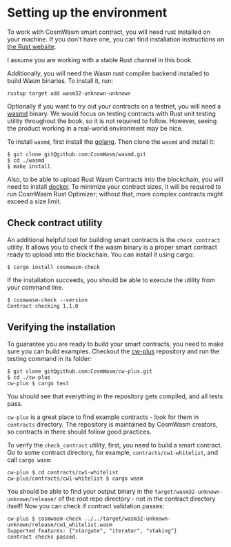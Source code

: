 # Setting up the environment

To work with CosmWasm smart contract, you will need rust installed on your
machine. If you don't have one, you can find installation instructions on [the
Rust website](https://www.rust-lang.org/tools/install).

I assume you are working with a stable Rust channel in this book.

Additionally, you will need the Wasm rust compiler backend installed to build
Wasm binaries. To install it, run:

```
rustup target add wasm32-unknown-unknown
```

Optionally if you want to try out your contracts on a testnet, you will need a
[wasmd](https://github.com/CosmWasm/wasmd) binary. We would focus on testing
contracts with Rust unit testing utility throughout the book, so it is not
required to follow. However, seeing the product working in a real-world
environment may be nice.

To install `wasmd`, first install the [golang](https://github.com/golang/go/wiki#working-with-go). Then
clone the `wasmd` and install it:

```
$ git clone git@github.com:CosmWasm/wasmd.git
$ cd ./wasmd
$ make install
```

Also, to be able to upload Rust Wasm Contracts into the blockchain, you will need
to install [docker](https://www.docker.com/). To minimize your contract sizes,
it will be required to run CosmWasm Rust Optimizer; without that, more complex
contracts might exceed a size limit.

## Check contract utility

An additional helpful tool for building smart contracts is the `check_contract`
utility. It allows you to check if the wasm binary is a proper smart contract
ready to upload into the blockchain. You can install it using cargo:

```
$ cargo install cosmwasm-check
```

If the installation succeeds, you should be able to execute the utility from your command line.

```
$ cosmwasm-check --version
Contract checking 1.1.0
```

## Verifying the installation

To guarantee you are ready to build your smart contracts, you need to make sure you can build examples.
Checkout the [cw-plus](https://github.com/CosmWasm/cw-plus) repository and run the testing command in
its folder:

```
$ git clone git@github.com:CosmWasm/cw-plus.git
$ cd ./cw-plus
cw-plus $ cargo test
```

You should see that everything in the repository gets compiled, and all tests pass. 

`cw-plus` is a great place to find example contracts - look for them in `contracts` directory. The
repository is maintained by CosmWasm creators, so contracts in there should follow good practices.

To verify the `check_contract` utility, first, you need to build a smart contract. Go to some contract
directory, for example, `contracts/cw1-whitelist`, and call `cargo wasm`:

```
cw-plus $ cd contracts/cw1-whitelist
cw-plus/contracts/cw1-whitelist $ cargo wasm
```

You should be able to find your output binary in the `target/wasm32-unknown-unknown/release/`
of the root repo directory - not in the contract directory itself! Now you can check if contract
validation passes:

```
cw-plus $ cosmwasm-check ../../target/wasm32-unknown-unknown/release/cw1_whitelist.wasm
Supported features: {"stargate", "iterator", "staking"}
contract checks passed.
```
